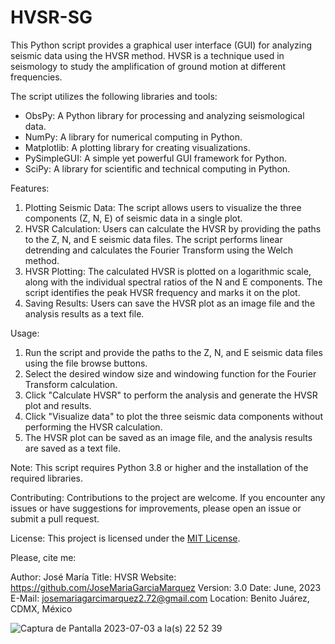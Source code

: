 # HVSR-SG
This Python script provides a graphical user interface (GUI) for analyzing seismic data using the HVSR method. HVSR is a technique used in seismology to study the amplification of ground motion at different frequencies.

The script utilizes the following libraries and tools:
- ObsPy: A Python library for processing and analyzing seismological data.
- NumPy: A library for numerical computing in Python.
- Matplotlib: A plotting library for creating visualizations.
- PySimpleGUI: A simple yet powerful GUI framework for Python.
- SciPy: A library for scientific and technical computing in Python.

Features:
1. Plotting Seismic Data: The script allows users to visualize the three components (Z, N, E) of seismic data in a single plot.
2. HVSR Calculation: Users can calculate the HVSR by providing the paths to the Z, N, and E seismic data files. The script performs linear detrending and calculates the Fourier Transform using the Welch method.
3. HVSR Plotting: The calculated HVSR is plotted on a logarithmic scale, along with the individual spectral ratios of the N and E components. The script identifies the peak HVSR frequency and marks it on the plot.
4. Saving Results: Users can save the HVSR plot as an image file and the analysis results as a text file.

Usage:
1. Run the script and provide the paths to the Z, N, and E seismic data files using the file browse buttons.
2. Select the desired window size and windowing function for the Fourier Transform calculation.
3. Click "Calculate HVSR" to perform the analysis and generate the HVSR plot and results.
4. Click "Visualize data" to plot the three seismic data components without performing the HVSR calculation.
5. The HVSR plot can be saved as an image file, and the analysis results are saved as a text file.

Note: This script requires Python 3.8 or higher and the installation of the required libraries.

Contributing:
Contributions to the project are welcome. If you encounter any issues or have suggestions for improvements, please open an issue or submit a pull request.

License:
This project is licensed under the [MIT License](link-to-license-file).

Please, cite me:

Author: José María
Title: HVSR
Website: https://github.com/JoseMariaGarciaMarquez
Version: 3.0
Date: June, 2023
E-Mail: josemariagarcimarquez2.72@gmail.com
Location: Benito Juárez, CDMX, México

![Captura de Pantalla 2023-07-03 a la(s) 22 52 39](https://github.com/JoseMariaGarciaMarquez/HVSR-SG/assets/30852961/2d8e3171-066d-42aa-a05c-162c61caefa4)
